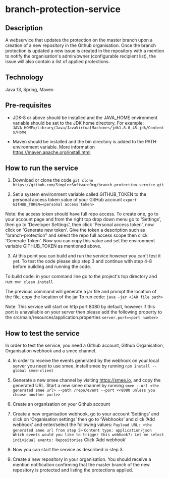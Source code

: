 # branch-protection-service

## Description
A webservice that updates the protection on the master branch upon a creation of a new repository in the Github organisation. Once the branch protection is updated a new issue is created in the repository with a mention to notify the organisation's admin/owner (configurable recipient list), the issue will also contain a list of applied protections.

## Technology
Java 13, Spring, Maven

## Pre-requisites 
- JDK-8 or above should be installed and the JAVA_HOME environment variable should be set to the JDK home directory. For example: 
`JAVA_HOME=/Library/Java/JavaVirtualMachines/jdk1.8.0_45.jdk/Contents/Home`

- Maven should be installed and the bin directory is added to the PATH environment variable. More information https://maven.apache.org/install.html

## How to run the service
1. Download or clone the code
`git clone https://github.com/SimplerSoftwareOrg/branch-protection-service.git`

2. Set a system environment variable called GITHUB_TOKEN to the personal access token value of your GitHub account
`export GITHUB_TOKEN=<personal access token>`

Note: the access token should have full repo access. 
To create one, go to your account page and from the right top drop down menu go to 'Settings', then go to 'Developer Settings', then click 'Personal access token', now click on 'Generate new token'. Give the token a description such as "branch-protection" and select the repo full access scope then click 'Generate Token'. Now you can copy this value and set the environment variable GITHUB_TOKEN as mentioned above.

3. At this point you can build and run the service however you can't test it yet. To test the code please skip step 3 and continue with step 4-8 before building and running the code.

To build code: in your command line go to the project's top directory and run:
`mvn clean install`

The previous command will generate a jar file and prompt the location of the file, copy the location of the jar
To run code: 
`java -jar <JAR file path>`

Note: This service will start on http port 8080 by default, however if this port is unavailable on your server then please add the following property to the src/main/resources/application.properties
`server.port=<port number>`

## How to test the service
In order to test the service, you need a Github account, Github Organisation, Organisation webhook and a smee channel. 

4. In order to receive the events generated by the webhook on your local server you need to use smee, install smee by running 
`npm install --global smee-client`

5. Generate a new smee channel by visiting https://smee.io, and copy the generated URL. Start a new smee channel by running
`smee --url <the generated smee url> --path /repo/event --port <<8080 unless you choose another port>>`

6. Create an organisation on your Github account

7. Create a new organisation webhook, go to your account ‘Settings’ and click on ‘Organisation settings’ then go to ‘Webhooks’ and click ‘Add webhook’ and enter/select the following values:
`Payload URL: <the generated smee url from step 5>`
`Content type: application/json`
`Which events would you like to trigger this webhook?: Let me select individual events: Repositories`
Click ‘Add webhook’

8. Now you can start the service as described in step 3

9. Create a new repository in your organisation. You should receive a mention notification confirming that the master branch of the new repository is protected and listing the protections applied.
